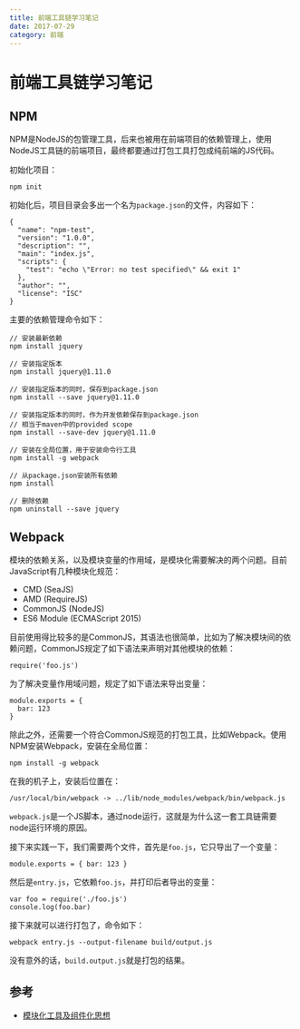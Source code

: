 ```yaml
---
title: 前端工具链学习笔记
date: 2017-07-29
category: 前端
---
```


# 前端工具链学习笔记

## NPM

NPM是NodeJS的包管理工具，后来也被用在前端项目的依赖管理上，使用NodeJS工具链的前端项目，最终都要通过打包工具打包成纯前端的JS代码。

初始化项目：

```
npm init
```

初始化后，项目目录会多出一个名为`package.json`的文件，内容如下：

```
{
  "name": "npm-test",
  "version": "1.0.0",
  "description": "",
  "main": "index.js",
  "scripts": {
    "test": "echo \"Error: no test specified\" && exit 1"
  },
  "author": "",
  "license": "ISC"
}
```

主要的依赖管理命令如下：

```
// 安装最新依赖
npm install jquery

// 安装指定版本
npm install jquery@1.11.0

// 安装指定版本的同时，保存到package.json
npm install --save jquery@1.11.0

// 安装指定版本的同时，作为开发依赖保存到package.json
// 相当于maven中的provided scope
npm install --save-dev jquery@1.11.0

// 安装在全局位置，用于安装命令行工具
npm install -g webpack

// 从package.json安装所有依赖
npm install

// 删除依赖
npm uninstall --save jquery
```

## Webpack

模块的依赖关系，以及模块变量的作用域，是模块化需要解决的两个问题。目前JavaScript有几种模块化规范：

* CMD (SeaJS)
* AMD (RequireJS)
* CommonJS (NodeJS)
* ES6 Module (ECMAScript 2015)

目前使用得比较多的是CommonJS，其语法也很简单，比如为了解决模块间的依赖问题，CommonJS规定了如下语法来声明对其他模块的依赖：

```
require('foo.js')
```

为了解决变量作用域问题，规定了如下语法来导出变量：

```
module.exports = {
  bar: 123
}
```

除此之外，还需要一个符合CommonJS规范的打包工具，比如Webpack。使用NPM安装Webpack，安装在全局位置：

```
npm install -g webpack
```

在我的机子上，安装后位置在：

```
/usr/local/bin/webpack -> ../lib/node_modules/webpack/bin/webpack.js
```

`webpack.js`是一个JS脚本，通过node运行，这就是为什么这一套工具链需要node运行环境的原因。

接下来实践一下，我们需要两个文件，首先是`foo.js`，它只导出了一个变量：

```
module.exports = { bar: 123 }
```

然后是`entry.js`，它依赖`foo.js`，并打印后者导出的变量：

```
var foo = require('./foo.js')
console.log(foo.bar)
```

接下来就可以进行打包了，命令如下：

```
webpack entry.js --output-filename build/output.js
```

没有意外的话，`build.output.js`就是打包的结果。

## 参考

* [模块化工具及组件化思想](https://segmentfault.com/a/1190000007661023)
    